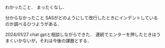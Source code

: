 わかったこと．
まったくなし．

分からなかったこと
SASがどのようにして改行したときにインデントしているのか調べるひつようがある．

2024/01/27
chat gptと相談しながらできた．
連続でエンターを押したときはうまくいかないが，それは今後の課題とする．